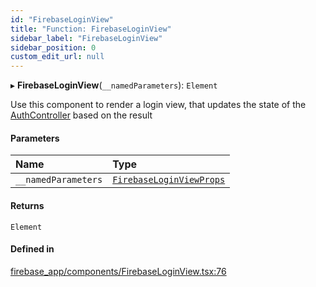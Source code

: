 ```yaml
---
id: "FirebaseLoginView"
title: "Function: FirebaseLoginView"
sidebar_label: "FirebaseLoginView"
sidebar_position: 0
custom_edit_url: null
---
```


▸ **FirebaseLoginView**(`__namedParameters`): `Element`

Use this component to render a login view, that updates
the state of the [AuthController](../interfaces/AuthController) based on the result

#### Parameters

| Name | Type |
| :------ | :------ |
| `__namedParameters` | [`FirebaseLoginViewProps`](../interfaces/FirebaseLoginViewProps) |

#### Returns

`Element`

#### Defined in

[firebase_app/components/FirebaseLoginView.tsx:76](https://github.com/Camberi/firecms/blob/2d60fba/src/firebase_app/components/FirebaseLoginView.tsx#L76)
